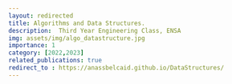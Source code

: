 ```yaml
---
layout: redirected
title: Algorithms and Data Structures.
description:  Third Year Engineering Class, ENSA
img: assets/img/algo_datastructure.jpg
importance: 1
category: [2022,2023]
related_publications: true
redirect_to : https://anassbelcaid.github.io/DataStructures/
---
```


